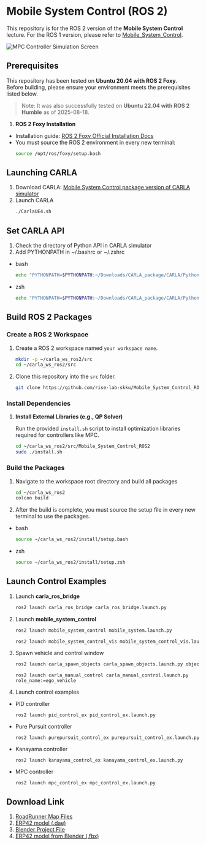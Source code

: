 # Mobile System Control (ROS 2)

This repository is for the ROS 2 version of the **Mobile System Control** lecture. For the ROS 1 version, please refer to [Mobile_System_Control](https://github.com/rise-lab-skku/Mobile_System_Control).

![MPC Controller Simulation Screen](https://github.com/rise-lab-skku/Mobile_System_Control/assets/80592399/8638328b-c6c6-4007-86b4-e025b3875c0c)

## Prerequisites

This repository has been tested on **Ubuntu 20.04 with ROS 2 Foxy**.  
Before building, please ensure your environment meets the prerequisites listed below.  

> Note: It was also successfully tested on **Ubuntu 22.04 with ROS 2 Humble** as of 2025-08-18.


1.  **ROS 2 Foxy Installation**
* Installation guide: [ROS 2 Foxy Official Installation Docs](https://docs.ros.org/en/foxy/Installation/Ubuntu-Install-Debians.html)
* You must source the ROS 2 environment in every new terminal:
    ```sh
    source /opt/ros/foxy/setup.bash
    ```

## Launching CARLA
1. Download CARLA: [Mobile System Control package version of CARLA simulator](https://1drv.ms/u/c/c0946eca17387fd6/EctYFydgbM5JmR690gOO5AcByn2la_gwNoDY4BHIwHm-_A?e=pa897O)
2. Launch CARLA
    ```sh
    ./CarlaUE4.sh
    ```
## Set CARLA API
1. Check the directory of Python API in CARLA simulator
2. Add PYTHONPATH in ~/.bashrc or ~/.zshrc
* bash
    ```sh
    echo "PYTHONPATH=$PYTHONPATH:~/Downloads/CARLA_package/CARLA/PythonAPI/carla/dist/carla-0.9.15-py3.8-linux-x86_64.egg:~/Downloads/CARLA_package/CARLA/PythonAPI/carla/" >> ~/.bashrc
    ```

* zsh
    ```sh
    echo "PYTHONPATH=$PYTHONPATH:~/Downloads/CARLA_package/CARLA/PythonAPI/carla/dist/carla-0.9.15-py3.8-linux-x86_64.egg:~/Downloads/CARLA_package/CARLA/PythonAPI/carla/" >> ~/.zshrc
    ```

## Build ROS 2 Packages

###  Create a ROS 2 Workspace

1.  Create a ROS 2 workspace named `your workspace name`.
    ```sh
    mkdir -p ~/carla_ws_ros2/src
    cd ~/carla_ws_ros2/src
    ```
2. Clone this repository into the `src` folder.
    ```sh
    git clone https://github.com/rise-lab-skku/Mobile_System_Control_ROS2
    ```

### Install Dependencies

1. **Install External Libraries (e.g., QP Solver)**

    Run the provided `install.sh` script to install optimization libraries required for controllers like MPC.
    ```sh
    cd ~/carla_ws_ros2/src/Mobile_System_Control_ROS2
    sudo ./install.sh
    ```

### Build the Packages
1. Navigate to the workspace root directory and build all packages
    ```sh
    cd ~/carla_ws_ros2
    colcon build
    ```
2.  After the build is complete, you must source the setup file in every new terminal to use the packages.
- bash
    ```sh
    source ~/carla_ws_ros2/install/setup.bash
    ```
- zsh
    ```sh
    source ~/carla_ws_ros2/install/setup.zsh
    ```

## Launch Control Examples
1. Launch **carla_ros_bridge**
    ```sh
    ros2 launch carla_ros_bridge carla_ros_bridge.launch.py
    ```
2. Launch **mobile_system_control**
    ```sh
    ros2 launch mobile_system_control mobile_system.launch.py
    ```
    ```sh
    ros2 launch mobile_system_control_vis mobile_system_control_vis.launch.py
    ```
3. Spawn vehicle and control window
    ```sh
    ros2 launch carla_spawn_objects carla_spawn_objects.launch.py object_name:=ego
    ```
    ```
    ros2 launch carla_manual_control carla_manual_control.launch.py role_name:=ego_vehicle
    ```
4. Launch control examples
 * PID controller
     ```
     ros2 launch pid_control_ex pid_control_ex.launch.py
     ```
 * Pure Pursuit controller
     ```
     ros2 launch purepursuit_control_ex purepursuit_control_ex.launch.py
     ```
 * Kanayama controller
     ```
     ros2 launch kanayama_control_ex kanayama_control_ex.launch.py
     ```
 * MPC controller
     ```
     ros2 launch mpc_control_ex mpc_control_ex.launch.py
     ```
## Download Link
1. [RoadRunner Map Files](https://1drv.ms/f/c/c0946eca17387fd6/Ekn4u42uQWhFsWUfN6Ae_8MBeV0yV4mr3dVWXNLXa3r6tQ?e=zc3rHF)
2. [ERP42 model (.dae)](https://1drv.ms/f/c/c0946eca17387fd6/EuThXux5BYZJltwDm1Geoq0BStqVOnv9tUcdESow4elpzg?e=IvXMAu)
3. [Blender Project File](https://1drv.ms/f/c/c0946eca17387fd6/El960lX0-r1BvrXtjOBeUZkBTbYzafYrxz1eFzJNy0-G_A?e=eJVt5j)
4. [ERP42 model from Blender (.fbx)](https://1drv.ms/f/c/c0946eca17387fd6/EqXsgeX6ZH5HlnJ_Vyb28WwBDQvXChfA8vYL10FLc-IWBg?e=OSJgdm)